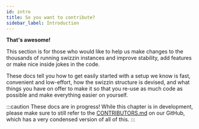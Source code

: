 ```yaml
---
id: intro
title: So you want to contribute?
sidebar_label: Introduction
---
```


**That's awesome!**

This section is for those who would like to help us make changes to the thousands of running swizzin instances and improve stability, add features or make nice inside jokes in the code. <!-- Alexa, play despacito -->

These docs tell you how to get easily started with a setup we know is fast, convenient and low-effort, how the swizzin structure is devised, and what things you have on offer to make it so that you re-use as much code as possible and make everything easier on yourself.

:::caution These docs are in progress!
While this chapter is in development, please make sure to still refer to the [CONTRIBUTORS.md](https://github.com/swizzin/swizzin/blob/master/CONTRIBUTING.md) on our GitHub, which has a very condensed version of all of this.
:::